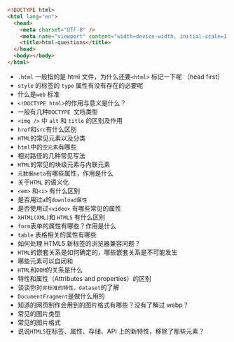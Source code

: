 ```html
<!DOCTYPE html>
<html lang="en">
  <head>
    <meta charset="UTF-8" />
    <meta name="viewport" content="width=device-width, initial-scale=1.0" />
    <title>html-questions</title>
  </head>
  <body></body>
</html>
```

- `.html` 一般指的是 html 文件，为什么还要`<html>` 标记一下呢 （head first）
- `style` 的标签的 `type` 属性有没有存在的必要呢
- 什么是`web` 标准
- `<!DOCTYPE html>`的作用与意义是什么？
- 一般有几种`DOCTYPE `文档类型
- `<img />` 中 `alt` 和 `title` 的区别及作用
- `href`和`src`有什么区别
- `HTML`的常见元素以及分类
- `html`中的`空元素`有哪些
- 相对路径的几种常见写法
- `HTML`的常见的块级元素与内联元素
- `元数据meta`有哪些属性，作用是什么
- 关于`HTML` 的语义化
- `<em>` 和`<i>` 有什么区别
- 是否用过`a`的`download属性`
- 是否使用过`<video>` 有哪些常见的属性
- `XHTML(XML)`和 `HTML5` 有什么区别
- `form`表单的属性有哪些？作用是什么
- `table` 表格相关的属性有哪些
- 如何处理 HTML5 新标签的浏览器兼容问题？
- `HTML`的嵌套关系是如何确定的，哪些嵌套关系是不可能发生
- 哪些元素可以自闭和
- `HTML`和`DOM`的关系是什么
- 特性和属性（Attributes and properties）的区别
- 谈谈你对`非标准的特性，dataset`的了解
- `DocumentFragment`是做什么用的
- 知道的网页制作会用到的图片格式有哪些？没有了解过 webp？
- 常见的图片类型
- 常见的图片格式
- 说说`HTML5`在标签、属性、存储、API 上的新特性，移除了那些元素？
